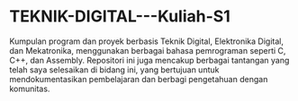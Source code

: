 # TEKNIK-DIGITAL---Kuliah-S1
Kumpulan program dan proyek berbasis Teknik Digital, Elektronika Digital, dan Mekatronika, menggunakan berbagai bahasa pemrograman seperti C, C++, dan Assembly. Repositori ini juga mencakup berbagai tantangan yang telah saya selesaikan di bidang ini, yang bertujuan untuk mendokumentasikan pembelajaran dan berbagi pengetahuan dengan komunitas.
